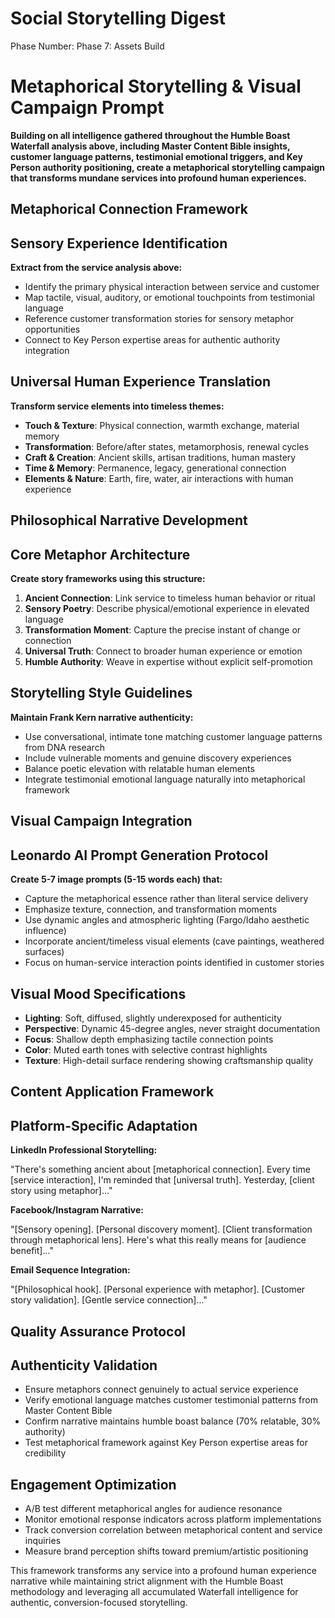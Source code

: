 # Social Storytelling Digest

Phase Number: Phase 7: Assets Build

# Metaphorical Storytelling & Visual Campaign Prompt

**Building on all intelligence gathered throughout the Humble Boast Waterfall analysis above, including Master Content Bible insights, customer language patterns, testimonial emotional triggers, and Key Person authority positioning, create a metaphorical storytelling campaign that transforms mundane services into profound human experiences.**

## Metaphorical Connection Framework

## Sensory Experience Identification

**Extract from the service analysis above:**

- Identify the primary physical interaction between service and customer
- Map tactile, visual, auditory, or emotional touchpoints from testimonial language
- Reference customer transformation stories for sensory metaphor opportunities
- Connect to Key Person expertise areas for authentic authority integration

## Universal Human Experience Translation

**Transform service elements into timeless themes:**

- **Touch & Texture**: Physical connection, warmth exchange, material memory
- **Transformation**: Before/after states, metamorphosis, renewal cycles
- **Craft & Creation**: Ancient skills, artisan traditions, human mastery
- **Time & Memory**: Permanence, legacy, generational connection
- **Elements & Nature**: Earth, fire, water, air interactions with human experience

## Philosophical Narrative Development

## Core Metaphor Architecture

**Create story frameworks using this structure:**

1. **Ancient Connection**: Link service to timeless human behavior or ritual
2. **Sensory Poetry**: Describe physical/emotional experience in elevated language
3. **Transformation Moment**: Capture the precise instant of change or connection
4. **Universal Truth**: Connect to broader human experience or emotion
5. **Humble Authority**: Weave in expertise without explicit self-promotion

## Storytelling Style Guidelines

**Maintain Frank Kern narrative authenticity:**

- Use conversational, intimate tone matching customer language patterns from DNA research
- Include vulnerable moments and genuine discovery experiences
- Balance poetic elevation with relatable human elements
- Integrate testimonial emotional language naturally into metaphorical framework

## Visual Campaign Integration

## Leonardo AI Prompt Generation Protocol

**Create 5-7 image prompts (5-15 words each) that:**

- Capture the metaphorical essence rather than literal service delivery
- Emphasize texture, connection, and transformation moments
- Use dynamic angles and atmospheric lighting (Fargo/Idaho aesthetic influence)
- Incorporate ancient/timeless visual elements (cave paintings, weathered surfaces)
- Focus on human-service interaction points identified in customer stories

## Visual Mood Specifications

- **Lighting**: Soft, diffused, slightly underexposed for authenticity
- **Perspective**: Dynamic 45-degree angles, never straight documentation
- **Focus**: Shallow depth emphasizing tactile connection points
- **Color**: Muted earth tones with selective contrast highlights
- **Texture**: High-detail surface rendering showing craftsmanship quality

## Content Application Framework

## Platform-Specific Adaptation

**LinkedIn Professional Storytelling:**

"There's something ancient about [metaphorical connection]. Every time [service interaction], I'm reminded that [universal truth]. Yesterday, [client story using metaphor]..."

**Facebook/Instagram Narrative:**

"[Sensory opening]. [Personal discovery moment]. [Client transformation through metaphorical lens]. Here's what this really means for [audience benefit]..."

**Email Sequence Integration:**

"[Philosophical hook]. [Personal experience with metaphor]. [Customer story validation]. [Gentle service connection]..."

## Quality Assurance Protocol

## Authenticity Validation

- Ensure metaphors connect genuinely to actual service experience
- Verify emotional language matches customer testimonial patterns from Master Content Bible
- Confirm narrative maintains humble boast balance (70% relatable, 30% authority)
- Test metaphorical framework against Key Person expertise areas for credibility

## Engagement Optimization

- A/B test different metaphorical angles for audience resonance
- Monitor emotional response indicators across platform implementations
- Track conversion correlation between metaphorical content and service inquiries
- Measure brand perception shifts toward premium/artistic positioning

This framework transforms any service into a profound human experience narrative while maintaining strict alignment with the Humble Boast methodology and leveraging all accumulated Waterfall intelligence for authentic, conversion-focused storytelling.